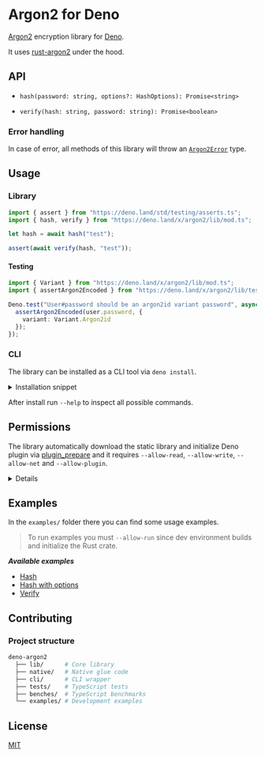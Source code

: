 # Argon2 for Deno

[Argon2](https://github.com/P-H-C/phc-winner-argon2) encryption library for [Deno](https://deno.land).

It uses [rust-argon2](https://github.com/sru-systems/rust-argon2) under the hood.

## API

- `hash(password: string, options?: HashOptions): Promise<string>`

- `verify(hash: string, password: string): Promise<boolean>`

### Error handling

In case of error, all methods of this library will throw an [`Argon2Error`](lib/error.ts) type.

## Usage

### Library

```ts
import { assert } from "https://deno.land/std/testing/asserts.ts";
import { hash, verify } from "https://deno.land/x/argon2/lib/mod.ts";

let hash = await hash("test");

assert(await verify(hash, "test"));
```

#### Testing

```ts
import { Variant } from "https://deno.land/x/argon2/lib/mod.ts";
import { assertArgon2Encoded } from "https://deno.land/x/argon2/lib/testing.ts";

Deno.test("User#password should be an argon2id variant password", async () => {
  assertArgon2Encoded(user.password, {
    variant: Variant.Argon2id
  });
});
```

### CLI

The library can be installed as a CLI tool via `deno install`.

<details>

  <summary>Installation snippet</summary>

  ```sh
  deno install \
    --allow-env \
    --allow-run \
    --allow-read \
    --allow-write \
    --allow-plugin \
    --allow-net \
    argon2 https://deno.land/x/argon2/cli/mod.ts
  ```
</details>

After install run `--help` to inspect all possible commands.

## Permissions

The library automatically download the static library and initialize Deno plugin via [plugin_prepare](https://github.com/manyuanrong/deno-plugin-prepare) and it requires `--allow-read`, `--allow-write`, `--allow-net` and `--allow-plugin`.

<details>

  ```sh
  deno \
    --allow-read .deno_plugins \
    --allow-write .deno_plugins \
    --allow-net
    --allow-plugin \
    lib/mod.ts
  ```
</details>

## Examples

In the `examples/` folder there you can find some usage examples.

> To run examples you must `--allow-run` since dev environment builds and initialize the Rust crate.

***Available examples***

- [Hash](examples/hash.ts)
- [Hash with options](examples/hash-with-options.ts)
- [Verify](examples/hash-with-options.ts)

## Contributing

### Project structure
```sh
deno-argon2
  ├── lib/      # Core library
  ├── native/   # Native glue code
  ├── cli/      # CLI wrapper
  ├── tests/    # TypeScript tests
  ├── benches/  # TypeScript benchmarks
  └── examples/ # Development examples
```

## License

[MIT](LICENSE)
